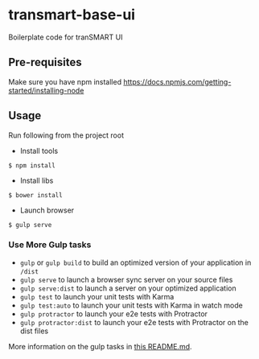 # transmart-base-ui
Boilerplate code for tranSMART UI

## Pre-requisites
Make sure you have npm installed
https://docs.npmjs.com/getting-started/installing-node

## Usage
Run following from the project root

- Install tools
```
$ npm install 
```
- Install libs
```
$ bower install 
```
- Launch browser
```
$ gulp serve
```

### Use More Gulp tasks

* `gulp` or `gulp build` to build an optimized version of your application in `/dist`
* `gulp serve` to launch a browser sync server on your source files
* `gulp serve:dist` to launch a server on your optimized application
* `gulp test` to launch your unit tests with Karma
* `gulp test:auto` to launch your unit tests with Karma in watch mode
* `gulp protractor` to launch your e2e tests with Protractor
* `gulp protractor:dist` to launch your e2e tests with Protractor on the dist files

More information on the gulp tasks in [this README.md](app/templates/gulp/README.md).
